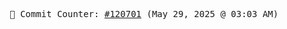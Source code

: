 <p align="center">
    <samp>
        📮 Commit Counter: <a href="https://github.com/Javascript-void0/Javascript-void0/commits/main">#120701</a> (May 29, 2025 @ 03:03 AM)
    </samp>
</p>